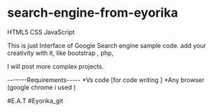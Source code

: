 # search-engine-from-eyorika

HTML5
CSS
JavaScript 

This is just Interface of Google Search engine sample code. add your creativity with it, like bootstrap , php, 

I will post more complex projects. 

-------Requirements-----
*Vs code [for code writing ]
*Any browser (google chrome i used )

#E.A.T #Eyorika_git

